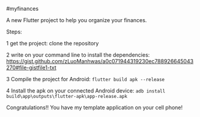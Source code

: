 #myfinances

A new Flutter project to help you organize your finances.


Steps:

1 get the project: clone the repository

2 write on your command line to install the dependencies: https://gist.github.com/zLuoManhwas/a0c071944319230ec788926645043270#file-gistfile1-txt

3 Compile the project for Android: ```flutter build apk --release```

4 Install the apk on your connected Android device: ```adb install build\app\outputs\flutter-apk\app-release.apk```


Congratulations!! You have my template application on your cell phone!
